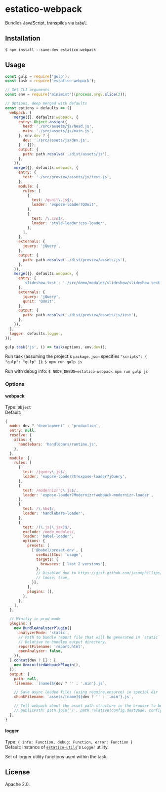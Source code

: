 # estatico-webpack

Bundles JavaScript, transpiles via [`babel`](https://www.npmjs.com/package/babel).

## Installation

```
$ npm install --save-dev estatico-webpack
```

## Usage

```js
const gulp = require('gulp');
const task = require('estatico-webpack');

// Get CLI arguments
const env = require('minimist')(process.argv.slice(2));

// Options, deep merged with defaults
const options = defaults => ({
  webpack: [
    merge({}, defaults.webpack, {
      entry: Object.assign({
        head: './src/assets/js/head.js',
        main: './src/assets/js/main.js',
      }, env.dev ? {
        dev: './src/assets/js/dev.js',
      } : {}),
      output: {
        path: path.resolve('./dist/assets/js'),
      },
    }),
    merge({}, defaults.webpack, {
      entry: {
        test: './src/preview/assets/js/test.js',
      },
      module: {
        rules: [
          {
            test: /qunit\.js$/,
            loader: 'expose-loader?QUnit',
          },
          {
            test: /\.css$/,
            loader: 'style-loader!css-loader',
          },
        ],
      },
      externals: {
        jquery: 'jQuery',
      },
      output: {
        path: path.resolve('./dist/preview/assets/js'),
      },
    }),
    merge({}, defaults.webpack, {
      entry: {
        'slideshow.test': './src/demo/modules/slideshow/slideshow.test.js',
      },
      externals: {
        jquery: 'jQuery',
        qunit: 'QUnit',
      },
      output: {
        path: path.resolve('./dist/preview/assets/js/test'),
      },
    }),
  ],
  logger: defaults.logger,
});

gulp.task('js', () => task(options, env.dev));
```

Run task (assuming the project's `package.json` specifies `"scripts": { "gulp": "gulp" }`):
`$ npm run gulp js`

Run with debug info:
`$ NODE_DEBUG=estatico-webpack npm run gulp js`

### Options

#### webpack

Type: `Object`<br>
Default:
```js
{
  mode: dev ? 'development' : 'production',
  entry: null,
  resolve: {
    alias: {
      handlebars: 'handlebars/runtime.js',
    },
  },
  module: {
    rules: [
      {
        test: /jquery\.js$/,
        loader: 'expose-loader?$!expose-loader?jQuery',
      },
      {
        test: /modernizrrc\.js$/,
        loader: 'expose-loader?Modernizr!webpack-modernizr-loader',
      },
      {
        test: /\.hbs$/,
        loader: 'handlebars-loader',
      },
      {
        test: /(\.js|\.jsx)$/,
        exclude: /node_modules/,
        loader: 'babel-loader',
        options: {
          presets: [
            ['@babel/preset-env', {
              useBuiltIns: 'usage',
              targets: {
                browsers: ['last 2 versions'],
              },
              // Disabled due to https://gist.github.com/jasonphillips/57c1f8f9dbcd8b489dafcafde4fcdba6
              // loose: true,
            }],
          ],
          plugins: [],
        },
      },
    ],
  },

  // Minifiy in prod mode
  plugins: [
    new BundleAnalyzerPlugin({
      analyzerMode: 'static',
      // Path to bundle report file that will be generated in `static` mode.
      // Relative to bundles output directory.
      reportFilename: 'report.html',
      openAnalyzer: false,
    }),
  ].concat(dev ? [] : [
    new UnminifiedWebpackPlugin(),
  ]),
  output: {
    path: null,
    filename: `[name]${dev ? '' : '.min'}.js`,

    // Save async loaded files (using require.ensurce) in special dir
    chunkFilename: `assets/[name]${dev ? '' : '.min'}.js`,

    // Tell webpack about the asset path structure in the browser to be able to load async files
    // publicPath: path.join('/', path.relative(config.destBase, config.dest), '/'),
  },
}
```

#### logger

Type: `{ info: Function, debug: Function, error: Function }`<br>
Default: Instance of [`estatico-utils`](../estatico-utils)'s `Logger` utility.

Set of logger utility functions used within the task.

## License

Apache 2.0.
